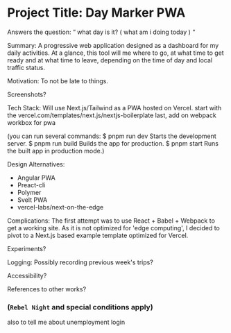# Project Title: Day Marker PWA

Answers the question: “ what day is it? ( what am i doing today ) “

Summary: A progressive web application designed as a dashboard for my daily activities.  At a glance, this tool will me where to go, at what time to get ready and at what time to leave, depending on the time of day and local traffic status.

Motivation: To not be late to things. 

Screenshots?

Tech Stack: Will use Next.js/Tailwind as a PWA hosted on Vercel. 
    start with the vercel.com/templates/next.js/nextjs-boilerplate
    last, add on webpack workbox for pwa
  
(you can run several commands:
 $ pnpm run dev
    Starts the development server.
 $ pnpm run build
    Builds the app for production.
 $ pnpm start
    Runs the built app in production mode.)

Design Alternatives:
  + Angular PWA
  + Preact-cli
  + Polymer
  + Svelt PWA
  + vercel-labs/next-on-the-edge


Complications:
  The first attempt was to use React + Babel + Webpack to get a working site. As it is not optimized for 'edge computing', I decided to pivot to a Next.js based example template optimized for Vercel.


Experiments?

Logging:
  Possibly recording previous week's trips?

Accessibility?

References to other works?


### (`Rebel Night` and special conditions apply)
also to tell me about unemployment login
